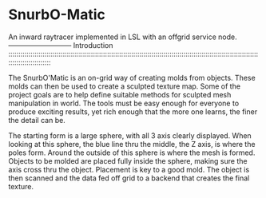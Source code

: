 # SnurbO-Matic
An inward raytracer implemented in LSL with an offgrid service node.
—————————
Introduction  :::::::::::::::::::::::::::::::::::::::::::::::::::::::::::::::::::::::::::::::::::::::::::::::::::::::::::::::::::::::::::::::::::::::::::::::::

 The SnurbO'Matic is an on-grid way of creating molds from objects.  These molds can then be used to create a sculpted texture map.  Some of the project goals are to help define  suitable methods for sculpted mesh manipulation in world.  The tools must be easy enough for everyone to produce exciting results, yet rich enough that the more one learns, the finer the detail can be.

The starting form is a large sphere, with all 3 axis clearly displayed.    When looking at this sphere, the blue line thru the middle, the Z axis, is where the poles form.    Around the outside of this sphere is where the mesh is formed.  Objects to be molded are placed fully inside the sphere, making sure the axis cross thru the object.  Placement is key to a good mold.    The object is then scanned and the data fed off grid to a backend that creates the final texture.
